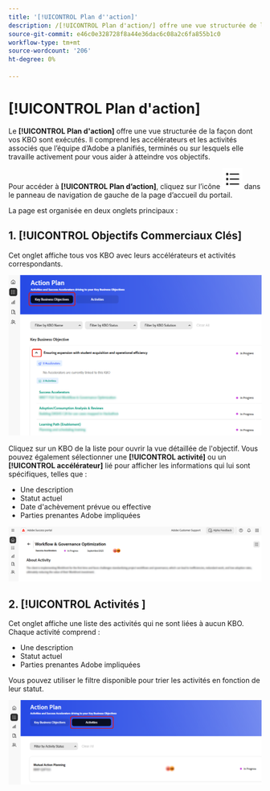 ```yaml
---
title: '[!UICONTROL Plan d''action]'
description: /[!UICONTROL Plan d'action/] offre une vue structurée de la façon dont vos KBO sont exécutés. Il comprend les accélérateurs et les activités associés que l’équipe d’Adobe a planifiés, terminés ou sur lesquels elle travaille activement pour vous aider à atteindre vos objectifs.
source-git-commit: e46c0e328728f8a44e36dac6c08a2c6fa855b1c0
workflow-type: tm+mt
source-wordcount: '206'
ht-degree: 0%

---
```



# [!UICONTROL Plan d&#39;action]

Le **[!UICONTROL Plan d&#39;action]** offre une vue structurée de la façon dont vos KBO sont exécutés. Il comprend les accélérateurs et les activités associés que l’équipe d’Adobe a planifiés, terminés ou sur lesquels elle travaille activement pour vous aider à atteindre vos objectifs.

Pour accéder à **[!UICONTROL Plan d’action]**, cliquez sur l’icône ![action-plan-icon](/help/adobe-success-portal/assets/action-plan-icon.png) dans le panneau de navigation de gauche de la page d’accueil du portail.

La page est organisée en deux onglets principaux :

## &#x200B;1. [!UICONTROL Objectifs Commerciaux Clés]

Cet onglet affiche tous vos KBO avec leurs accélérateurs et activités correspondants.

![plan-d’action-kbo-tab](/help/adobe-success-portal/assets/action-plan-kbo-tab.png)

Cliquez sur un KBO de la liste pour ouvrir la vue détaillée de l&#39;objectif. Vous pouvez également sélectionner une **[!UICONTROL activité]** ou un **[!UICONTROL accélérateur]** lié pour afficher les informations qui lui sont spécifiques, telles que :

* Une description
* Statut actuel
* Date d&#39;achèvement prévue ou effective
* Parties prenantes Adobe impliquées

![plan-d’action-kbo-tab-about-activity](/help/adobe-success-portal/assets/action-plan-kbo-tab-about-activity.png)

## &#x200B;2. [!UICONTROL  Activités ]

Cet onglet affiche une liste des activités qui ne sont liées à aucun KBO. Chaque activité comprend :

* Une description
* Statut actuel
* Parties prenantes Adobe impliquées

Vous pouvez utiliser le filtre disponible pour trier les activités en fonction de leur statut.

![plan d’action-activity-tab](/help/adobe-success-portal/assets/action-plan-activity-tab.png)
